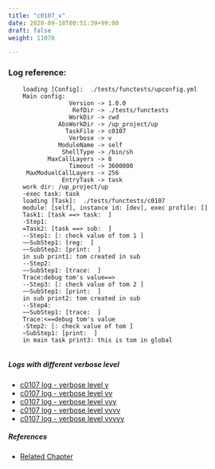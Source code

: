 ```yaml
---
title: "c0107_v"
date: 2020-09-18T00:51:39+99:00
draft: false
weight: 11070

---
```


### Log reference: <no value>

```
    loading [Config]:  ./tests/functests/upconfig.yml
    Main config:
                 Version -> 1.0.0
                  RefDir -> ./tests/functests
                 WorkDir -> cwd
              AbsWorkDir -> /up_project/up
                TaskFile -> c0107
                 Verbose -> v
              ModuleName -> self
               ShellType -> /bin/sh
           MaxCallLayers -> 8
                 Timeout -> 3600000
     MaxModuelCallLayers -> 256
               EntryTask -> task
    work dir: /up_project/up
    -exec task: task
    loading [Task]:  ./tests/functests/c0107
    module: [self], instance id: [dev], exec profile: []
    Task1: [task ==> task:  ]
    -Step1:
    =Task2: [task ==> sub:  ]
    --Step1: [: check value of tom 1 ]
    ~~SubStep1: [reg:  ]
    ~~SubStep2: [print:  ]
    in sub print1: tom created in sub
    --Step2:
    ~~SubStep1: [trace:  ]
    Trace:debug tom's value==>
    --Step3: [: check value of tom 2 ]
    ~~SubStep1: [print:  ]
    in sub print2: tom created in sub
    --Step4:
    ~~SubStep1: [trace:  ]
    Trace:<==debug tom's value
    -Step2: [: check value of tom ]
    ~SubStep1: [print:  ]
    in main task print3: this is tom in global
    
```

##### Logs with different verbose level
* [c0107 log - verbose level v](../../logs/c0107_v)
* [c0107 log - verbose level vv](../../logs/c0107_vv)
* [c0107 log - verbose level vvv](../../logs/c0107_vvv)
* [c0107 log - verbose level vvvv](../../logs/c0107_vvvv)
* [c0107 log - verbose level vvvvv](../../logs/c0107_vvvvv)

##### References
* [Related Chapter](../../test-debug/c0107)
